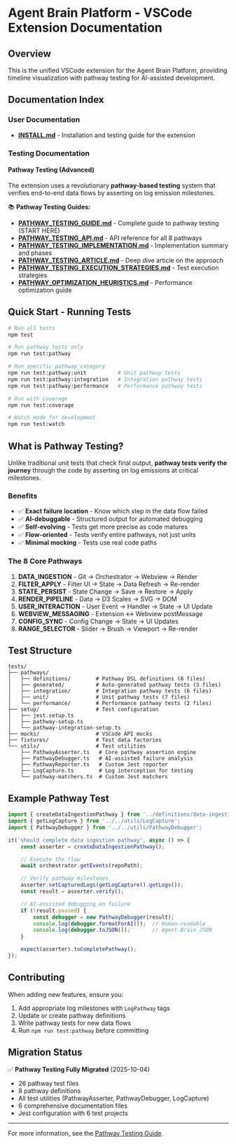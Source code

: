 # Agent Brain Platform - VSCode Extension Documentation

## Overview

This is the unified VSCode extension for the Agent Brain Platform, providing timeline visualization with pathway testing for AI-assisted development.

## Documentation Index

### User Documentation
- **[INSTALL.md](../INSTALL.md)** - Installation and testing guide for the extension

### Testing Documentation

#### Pathway Testing (Advanced)
The extension uses a revolutionary **pathway-based testing** system that verifies end-to-end data flows by asserting on log emission milestones.

📚 **Pathway Testing Guides:**
- **[PATHWAY_TESTING_GUIDE.md](./pathway-testing/PATHWAY_TESTING_GUIDE.md)** - Complete guide to pathway testing (START HERE)
- **[PATHWAY_TESTING_API.md](./pathway-testing/PATHWAY_TESTING_API.md)** - API reference for all 8 pathways
- **[PATHWAY_TESTING_IMPLEMENTATION.md](./pathway-testing/PATHWAY_TESTING_IMPLEMENTATION.md)** - Implementation summary and phases
- **[PATHWAY_TESTING_ARTICLE.md](./pathway-testing/PATHWAY_TESTING_ARTICLE.md)** - Deep dive article on the approach
- **[PATHWAY_TESTING_EXECUTION_STRATEGIES.md](./pathway-testing/PATHWAY_TESTING_EXECUTION_STRATEGIES.md)** - Test execution strategies
- **[PATHWAY_OPTIMIZATION_HEURISTICS.md](./pathway-testing/PATHWAY_OPTIMIZATION_HEURISTICS.md)** - Performance optimization guide

## Quick Start - Running Tests

```bash
# Run all tests
npm test

# Run pathway tests only
npm run test:pathway

# Run specific pathway category
npm run test:pathway:unit          # Unit pathway tests
npm run test:pathway:integration   # Integration pathway tests
npm run test:pathway:performance   # Performance pathway tests

# Run with coverage
npm run test:coverage

# Watch mode for development
npm run test:watch
```

## What is Pathway Testing?

Unlike traditional unit tests that check final output, **pathway tests verify the journey** through the code by asserting on log emissions at critical milestones.

### Benefits
- ✅ **Exact failure location** - Know which step in the data flow failed
- ✅ **AI-debuggable** - Structured output for automated debugging
- ✅ **Self-evolving** - Tests get more precise as code matures
- ✅ **Flow-oriented** - Tests verify entire pathways, not just units
- ✅ **Minimal mocking** - Tests use real code paths

### The 8 Core Pathways

1. **DATA_INGESTION** - Git → Orchestrator → Webview → Render
2. **FILTER_APPLY** - Filter UI → State → Data Refresh → Re-render
3. **STATE_PERSIST** - State Change → Save → Restore → Apply
4. **RENDER_PIPELINE** - Data → D3 Scales → SVG → DOM
5. **USER_INTERACTION** - User Event → Handler → State → UI Update
6. **WEBVIEW_MESSAGING** - Extension ↔ Webview postMessage
7. **CONFIG_SYNC** - Config Change → State → UI Updates
8. **RANGE_SELECTOR** - Slider → Brush → Viewport → Re-render

## Test Structure

```
tests/
├── pathways/
│   ├── definitions/        # Pathway DSL definitions (8 files)
│   ├── generated/          # Auto-generated pathway tests (3 files)
│   ├── integration/        # Integration pathway tests (6 files)
│   ├── unit/               # Unit pathway tests (7 files)
│   └── performance/        # Performance pathway tests (2 files)
├── setup/                  # Test configuration
│   ├── jest.setup.ts
│   ├── pathway-setup.ts
│   └── pathway-integration-setup.ts
├── mocks/                  # VSCode API mocks
├── fixtures/               # Test data factories
└── utils/                  # Test utilities
    ├── PathwayAsserter.ts   # Core pathway assertion engine
    ├── PathwayDebugger.ts   # AI-assisted failure analysis
    ├── PathwayReporter.ts   # Custom Jest reporter
    ├── LogCapture.ts        # Log interception for testing
    └── pathway-matchers.ts  # Custom Jest matchers
```

## Example Pathway Test

```typescript
import { createDataIngestionPathway } from '../definitions/data-ingestion.pathway';
import { getLogCapture } from '../../utils/LogCapture';
import { PathwayDebugger } from '../../utils/PathwayDebugger';

it('should complete data ingestion pathway', async () => {
    const asserter = createDataIngestionPathway();

    // Execute the flow
    await orchestrator.getEvents(repoPath);

    // Verify pathway milestones
    asserter.setCapturedLogs(getLogCapture().getLogs());
    const result = asserter.verify();

    // AI-assisted debugging on failure
    if (!result.passed) {
        const debugger = new PathwayDebugger(result);
        console.log(debugger.formatForAI());  // Human-readable
        console.log(debugger.toJSON());       // Agent-Brain JSON
    }

    expect(asserter).toCompletePathway();
});
```

## Contributing

When adding new features, ensure you:
1. Add appropriate log milestones with `LogPathway` tags
2. Update or create pathway definitions
3. Write pathway tests for new data flows
4. Run `npm run test:pathway` before committing

## Migration Status

✅ **Pathway Testing Fully Migrated** (2025-10-04)
- 26 pathway test files
- 8 pathway definitions
- All test utilities (PathwayAsserter, PathwayDebugger, LogCapture)
- 6 comprehensive documentation files
- Jest configuration with 6 test projects

---

For more information, see the [Pathway Testing Guide](./pathway-testing/PATHWAY_TESTING_GUIDE.md).
